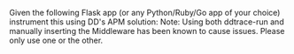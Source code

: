 Given the following Flask app (or any Python/Ruby/Go app of your choice) instrument this using DD's APM solution:
Note: Using both ddtrace-run and manually inserting the Middleware has been known to cause issues. Please only use one or the other.
